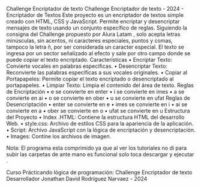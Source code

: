 
Challenge Encriptador de texto Challenge Encriptador de texto - 2024 - Encriptador de Textos Este proyecto es un encriptador de textos simple creado con HTML, CSS y JavaScript. Permite encriptar y desencriptar mensajes de texto usando un conjunto específico de reglas. Siguiendo la consigna del Challenge propuesto por Alura Latam , solo acepta letras minúsculas, sin acentos, ni caracteres especiales, puntos y comas, tampoco la letra ñ, por ser considerada un caracter especial. El texto se ingresa por un sector señalizado al efecto y sale por otro campo donde se puede copiar el texto encriptado. 
Características 
• Encriptar Texto: Convierte vocales en palabras específicas. 
• Desencriptar Texto: Reconvierte las palabras específicas a sus vocales originales.
 • Copiar al Portapapeles: Permite copiar el texto encriptado o desencriptado al portapapeles. 
• Limpiar Texto: Limpia el contenido del área de texto. Reglas de Encriptación
 • e se convierte en enter
 • i se convierte en imes 
• a se convierte en ai 
• o se convierte en ober 
• u se convierte en ufat Reglas de Desencriptación 
• enter se convierte en e
 • imes se convierte en i 
• ai se convierte en a 
• ober se convierte en o 
• ufat se convierte en u 
Estructura del Proyecto 
• Index .HTML: Contiene la estructura HTML del desarrollo Web. 
• style.css: Archivo de estilos CSS para la apariencia de la aplicación. 
• Script: Archivo JavaScript con la lógica de encriptación y desencriptación.
• Images: Contine los archivos de imagen.

Nota: El programa esta comprimido ya que al ver los tutoriales no di para subir las carpetas de ante mano es funcional solo toca descargar y ejecutar .

Curso Prácticando lógica de programación: Challenge Encriptador de texto
Desarrollador Jonathan David Rodríguez Narvaez - 2024
